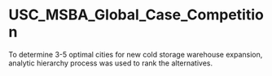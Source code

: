 # USC_MSBA_Global_Case_Competition

To determine 3-5 optimal cities for new cold storage warehouse expansion, analytic hierarchy process was used to rank the alternatives.
